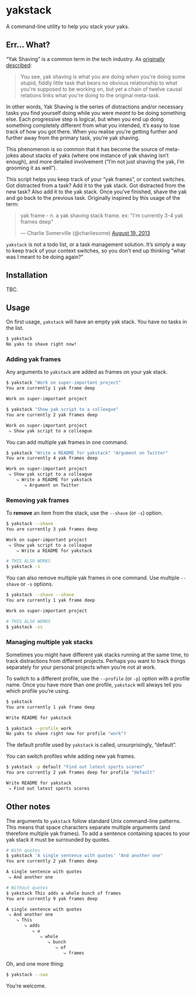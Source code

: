 # yakstack

A command-line utility to help you stack your yaks.

## Err... What?

“Yak Shaving” is a common term in the tech industry. As [originally described][yak-reference]:

> You see, yak shaving is what you are doing when you're doing some
> stupid, fiddly little task that bears no obvious relationship to what
> you're supposed to be working on, but yet a chain of twelve causal
> relations links what you're doing to the original meta-task.

In other words, Yak Shaving is the series of distractions and/or necessary tasks you find yourself doing while you were _meant_ to be doing something else. Each progressive step is logical, but when you end up doing something completely different from what you intended, it’s easy to lose track of how you got there. When you realise you’re getting further and further away from the primary task, you’re yak shaving.

This phenomenon is so common that it has become the source of meta-jokes about stacks of yaks (where one instance of yak shaving isn’t enough), and more detailed involvement (“I’m not just shaving the yak, I’m grooming it as well”).

This script helps you keep track of your “yak frames”, or context switches. Got distracted from a task? Add it to the yak stack. Got distracted from the new task? Also add it to the yak stack. Once you’ve finished, shave the yak and go back to the previous task. Originally inspired by this usage of the term:

<blockquote class="twitter-tweet" data-lang="en"><p lang="en" dir="ltr">yak frame - n. a yak shaving stack frame. ex: &quot;I&#39;m currently 3-4 yak frames deep&quot;</p>&mdash; Charlie Somerville (@charliesome) <a href="https://twitter.com/charliesome/status/369371752696012801">August 19, 2013</a></blockquote>

`yakstack` is not a todo list, or a task management solution. It’s simply a way to keep track of your context switches, so you don’t end up thinking “what was I meant to be doing again?”


## Installation

TBC.

## Usage

On first usage, `yakstack` will have an empty yak stack. You have no tasks in the list.

```sh
$ yakstack
No yaks to shave right now!
```

### Adding yak frames

Any arguments to `yakstack` are added as frames on your yak stack.

```sh
$ yakstack "Work on super-important project"
You are currently 1 yak frame deep

Work on super-important project

$ yakstack "Show yak script to a colleague"
You are currently 2 yak frames deep

Work on super-important project
 ⤷ Show yak script to a colleague
```

You can add multiple yak frames in one command.

```sh
$ yakstack "Write a README for yakstack" "Argument on Twitter"
You are currently 4 yak frames deep

Work on super-important project
 ⤷ Show yak script to a colleague
    ⤷ Write a README for yakstack
       ⤷ Argument on Twitter
```

### Removing yak frames

To **remove** an item from the stack, use the `--shave` (or `-s`) option.

```sh
$ yakstack --shave
You are currently 3 yak frames deep

Work on super-important project
 ⤷ Show yak script to a colleague
    ⤷ Write a README for yakstack

# THIS ALSO WORKS
$ yakstack -s
```

You can also remove multiple yak frames in one command. Use multiple `--shave` or `-s` options.

```sh
$ yakstack --shave --shave
You are currently 1 yak frame deep

Work on super-important project

# THIS ALSO WORKS
$ yakstack -ss
```

### Managing multiple yak stacks

Sometimes you might have different yak stacks running at the same time, to track distractions from different projects. Perhaps you want to track things separately for your personal projects when you’re not at work.

To switch to a different profile, use the `--profile` (or `-p`) option with a profile name. Once you have more than one profile, `yakstack` will always tell you which profile you’re using.

```sh
$ yakstack
You are currently 1 yak frame deep

Write README for yakstack

$ yakstack --profile work
No yaks to shave right now for profile "work"!
```

The default profile used by `yakstack` is called, unsurprisingly, “default”.

You can switch profiles while adding new yak frames.

```sh
$ yakstack -p default "Find out latest sports scores"
You are currently 2 yak frames deep for profile "default"

Write README for yakstack
 ⤷ Find out latest sports scores
```

## Other notes

The arguments to `yakstack` follow standard Unix command-line patterns. This means that space characters separate multiple arguments (and therefore multiple yak frames). To add a sentence containing spaces to your yak stack it must be surrounded by quotes.

```sh
# With quotes
$ yakstack 'A single sentence with quotes' "And another one"
You are currently 2 yak frames deep

A single sentence with quotes
 ⤷ And another one

# Without quotes
$ yakstack This adds a whole bunch of frames
You are currently 9 yak frames deep

A single sentence with quotes
 ⤷ And another one
    ⤷ This
       ⤷ adds
          ⤷ a
             ⤷ whole
                ⤷ bunch
                   ⤷ of
                      ⤷ frames
```

Oh, and one more thing:

```sh
$ yakstack --sax
```

You’re welcome.


[yak-reference]: http://projects.csail.mit.edu/gsb/old-archive/gsb-archive/gsb2000-02-11.html

